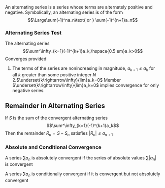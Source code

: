 An alternating series is a series whose terms are alternately positive and negative. Symbolically, an alternating series is of the form 
$$\Large\sum(-1)^na_n\text{ or } \sum(-1)^{n+1}a_n$$
### Alternating Series Test
The alternating series
$$\sum^\infty_{k=1}(-1)^{k+1}a_k,\hspace{0.5 em}a_k>0$$
Converges provided 
1. The terms of the series are nonincreasing in magnitude, $a_{k+1}\leq a_k$ for all $k$ greater than some positive integer $N$ 
2.$\underset{k\rightarrow\infty}{lim}a_k=0$
Member $\underset{k\rightarrow\infty}{lim}a_k=0$ implies convergence for only negative series

## Remainder in Alternating Series
If $S$ is the sum of the convergent alternating series
$$\sum^\infty_{k=1}(-1)^{k+1}a_k$$
Then the remainder $R_n = S - S_n$ satisfies
$|R_n|\leq a_{n+1}$

### Absolute and Conditional Convergence
A series $\sum a_n$ is absolutely convergent if the series of absolute values $\sum|a_n|$ is convergent

A series $\sum a_n$ is conditionally convergent if it is convergent but not absolutely convergent
